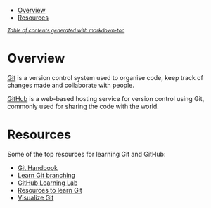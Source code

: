 - [Overview](#overview)
- [Resources](#resources)

<small><i><a href='http://ecotrust-canada.github.io/markdown-toc/'>Table of contents generated with markdown-toc</a></i></small>

# Overview
[Git](https://git-scm.com) is a version control system used to organise code, keep track of changes made and collaborate with people.

[GitHub](https://github.com) is a web-based hosting service for version control using Git, commonly used for sharing the code with the world.

# Resources
Some of the top resources for learning Git and GitHub:
* [Git Handbook](https://guides.github.com/introduction/git-handbook/)
* [Learn Git branching](https://learngitbranching.js.org)
* [GitHub Learning Lab](https://lab.github.com)
* [Resources to learn Git](https://try.github.io)
* [Visualize Git](http://git-school.github.io/visualizing-git/)